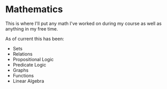 # Mathematics

This is where I'll put any math I've worked on during my course as well as anything in my free time.

As of current this has been:
- Sets
- Relations
- Propositional Logic
- Predicate Logic
- Graphs
- Functions
- Linear Algebra
